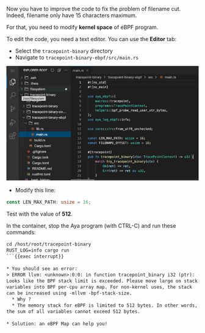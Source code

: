 Now you have to improve the code to fix the problem of filename cut. Indeed, filename only have 15 characters maximum.

For that, you need to modify **kernel space** of eBPF program.

To edit the code, you need a text editor. You can use the **Editor** tab:
* Select the `tracepoint-binary` directory
* Navigate to `tracepoint-binary-ebpf/src/main.rs`

![Screenshot of explorer](../../img/screenshot-explorer.png)


* Modify this line:
```rust
const LEN_MAX_PATH: usize = 16;
```

Test with the value of **512**.

In the container, stop the Aya program (with CTRL-C) and run these commands:

```plain
cd /host/root/tracepoint-binary
RUST_LOG=info cargo run
```{{exec interrupt}}

* You should see an error:
> ERROR llvm: <unknown>:0:0: in function tracepoint_binary i32 (ptr): Looks like the BPF stack limit is exceeded. Please move large on stack variables into BPF per-cpu array map. For non-kernel uses, the stack can be increased using -mllvm -bpf-stack-size.
  * Why ?
  * The memory stack for eBPF is limited to 512 bytes. In other words, the sum of all variables cannot exceed 512 bytes.

* Solution: an eBPF Map can help you!
